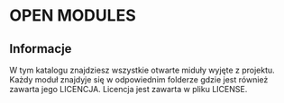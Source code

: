 # OPEN MODULES
<p />
<h2>Informacje</h2>
W tym katalogu znajdziesz wszystkie otwarte miduły wyjęte z projektu. Każdy moduł znajdyje się w odpowiednim folderze gdzie jest również zawarta jego LICENCJA. Licencja jest zawarta w pliku LICENSE.

